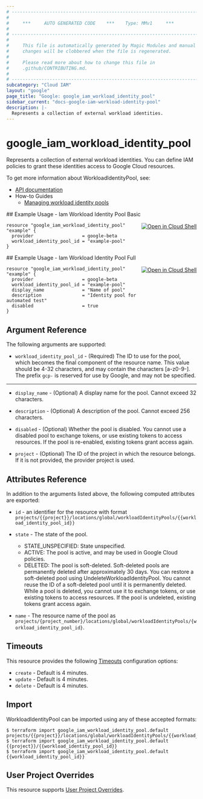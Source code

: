 ```yaml
---
# ----------------------------------------------------------------------------
#
#     ***     AUTO GENERATED CODE    ***    Type: MMv1     ***
#
# ----------------------------------------------------------------------------
#
#     This file is automatically generated by Magic Modules and manual
#     changes will be clobbered when the file is regenerated.
#
#     Please read more about how to change this file in
#     .github/CONTRIBUTING.md.
#
# ----------------------------------------------------------------------------
subcategory: "Cloud IAM"
layout: "google"
page_title: "Google: google_iam_workload_identity_pool"
sidebar_current: "docs-google-iam-workload-identity-pool"
description: |-
  Represents a collection of external workload identities.
---
```


# google\_iam\_workload\_identity\_pool

Represents a collection of external workload identities. You can define IAM policies to
grant these identities access to Google Cloud resources.

To get more information about WorkloadIdentityPool, see:

* [API documentation](https://cloud.google.com/iam/docs/reference/rest/v1beta/projects.locations.workloadIdentityPools)
* How-to Guides
    * [Managing workload identity pools](https://cloud.google.com/iam/docs/manage-workload-identity-pools-providers#pools)

<div class = "oics-button" style="float: right; margin: 0 0 -15px">
  <a href="https://console.cloud.google.com/cloudshell/open?cloudshell_git_repo=https%3A%2F%2Fgithub.com%2Fterraform-google-modules%2Fdocs-examples.git&cloudshell_working_dir=iam_workload_identity_pool_basic&cloudshell_image=gcr.io%2Fgraphite-cloud-shell-images%2Fterraform%3Alatest&open_in_editor=main.tf&cloudshell_print=.%2Fmotd&cloudshell_tutorial=.%2Ftutorial.md" target="_blank">
    <img alt="Open in Cloud Shell" src="//gstatic.com/cloudssh/images/open-btn.svg" style="max-height: 44px; margin: 32px auto; max-width: 100%;">
  </a>
</div>
## Example Usage - Iam Workload Identity Pool Basic


```hcl
resource "google_iam_workload_identity_pool" "example" {
  provider                  = google-beta
  workload_identity_pool_id = "example-pool"
}
```
<div class = "oics-button" style="float: right; margin: 0 0 -15px">
  <a href="https://console.cloud.google.com/cloudshell/open?cloudshell_git_repo=https%3A%2F%2Fgithub.com%2Fterraform-google-modules%2Fdocs-examples.git&cloudshell_working_dir=iam_workload_identity_pool_full&cloudshell_image=gcr.io%2Fgraphite-cloud-shell-images%2Fterraform%3Alatest&open_in_editor=main.tf&cloudshell_print=.%2Fmotd&cloudshell_tutorial=.%2Ftutorial.md" target="_blank">
    <img alt="Open in Cloud Shell" src="//gstatic.com/cloudssh/images/open-btn.svg" style="max-height: 44px; margin: 32px auto; max-width: 100%;">
  </a>
</div>
## Example Usage - Iam Workload Identity Pool Full


```hcl
resource "google_iam_workload_identity_pool" "example" {
  provider                  = google-beta
  workload_identity_pool_id = "example-pool"
  display_name              = "Name of pool"
  description               = "Identity pool for automated test"
  disabled                  = true
}
```

## Argument Reference

The following arguments are supported:


* `workload_identity_pool_id` -
  (Required)
  The ID to use for the pool, which becomes the final component of the resource name. This
  value should be 4-32 characters, and may contain the characters [a-z0-9-]. The prefix
  `gcp-` is reserved for use by Google, and may not be specified.


- - -


* `display_name` -
  (Optional)
  A display name for the pool. Cannot exceed 32 characters.

* `description` -
  (Optional)
  A description of the pool. Cannot exceed 256 characters.

* `disabled` -
  (Optional)
  Whether the pool is disabled. You cannot use a disabled pool to exchange tokens, or use
  existing tokens to access resources. If the pool is re-enabled, existing tokens grant
  access again.

* `project` - (Optional) The ID of the project in which the resource belongs.
    If it is not provided, the provider project is used.


## Attributes Reference

In addition to the arguments listed above, the following computed attributes are exported:

* `id` - an identifier for the resource with format `projects/{{project}}/locations/global/workloadIdentityPools/{{workload_identity_pool_id}}`

* `state` -
  The state of the pool.
  * STATE_UNSPECIFIED: State unspecified.
  * ACTIVE: The pool is active, and may be used in Google Cloud policies.
  * DELETED: The pool is soft-deleted. Soft-deleted pools are permanently deleted after
    approximately 30 days. You can restore a soft-deleted pool using
    UndeleteWorkloadIdentityPool. You cannot reuse the ID of a soft-deleted pool until it is
    permanently deleted. While a pool is deleted, you cannot use it to exchange tokens, or
    use existing tokens to access resources. If the pool is undeleted, existing tokens grant
    access again.

* `name` -
  The resource name of the pool as
  `projects/{project_number}/locations/global/workloadIdentityPools/{workload_identity_pool_id}`.


## Timeouts

This resource provides the following
[Timeouts](/docs/configuration/resources.html#timeouts) configuration options:

- `create` - Default is 4 minutes.
- `update` - Default is 4 minutes.
- `delete` - Default is 4 minutes.

## Import


WorkloadIdentityPool can be imported using any of these accepted formats:

```
$ terraform import google_iam_workload_identity_pool.default projects/{{project}}/locations/global/workloadIdentityPools/{{workload_identity_pool_id}}
$ terraform import google_iam_workload_identity_pool.default {{project}}/{{workload_identity_pool_id}}
$ terraform import google_iam_workload_identity_pool.default {{workload_identity_pool_id}}
```

## User Project Overrides

This resource supports [User Project Overrides](https://www.terraform.io/docs/providers/google/guides/provider_reference.html#user_project_override).
